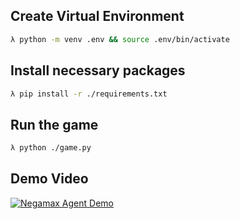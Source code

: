 ## Create Virtual Environment
```sh
λ python -m venv .env && source .env/bin/activate
```

## Install necessary packages
```sh
λ pip install -r ./requirements.txt
```

## Run the game
```sh
λ python ./game.py
```

## Demo Video
[![Negamax Agent Demo](https://img.youtube.com/vi/BhFpz1-PkqM/maxresdefault.jpg)](https://www.youtube.com/watch?v=BhFpz1-PkqM)
